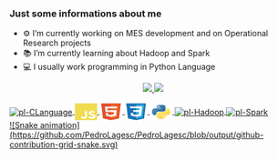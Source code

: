 ### Just some informations about me


- ⚙  I’m currently working on MES development and on Operational Research projects
- 📚 I’m currently learning about Hadoop and Spark
- 💻 I usually work programming in Python Language 


<div align="center">
  
  <a href="https://github.com/PedroLagesc">
  <img height="180em" src="https://github-readme-stats.vercel.app/api?username=PedroLagesc&show_icons=true&theme=highcontrast&include_all_commits=true&count_private=true"/>
  <img height="180em" src="https://github-readme-stats.vercel.app/api/top-langs/?username=PedroLagesc&layout=compact&langs_count=7&theme=highcontrast"/>

 </div>
 
  
<div style="display: inline_block"><br>
 
  <img align="center" alt="pl-CLanguage" height="30" width="40" src="https://cdn.icon-icons.com/icons2/2415/PNG/512/c_original_logo_icon_146611.png">
  <img align="center" alt="pl-Js" height="30" width="40" src="https://raw.githubusercontent.com/devicons/devicon/master/icons/javascript/javascript-plain.svg">
  <img align="center" alt="pl-HTML" height="30" width="40" src="https://raw.githubusercontent.com/devicons/devicon/master/icons/html5/html5-original.svg">
  <img align="center" alt="pl-CSS" height="30" width="40" src="https://raw.githubusercontent.com/devicons/devicon/master/icons/css3/css3-original.svg">
  <img align="center" alt="pl-Python" height="30" width="40" src="https://raw.githubusercontent.com/devicons/devicon/master/icons/python/python-original.svg">
  <img align="center" alt="pl-Hadoop" height="30" width="40" src="https://cdn.icon-icons.com/icons2/2699/PNG/512/apache_hadoop_logo_icon_169586.png">
  <img align="center" alt="pl-Spark" height="30" width="40" src="https://cdn.icon-icons.com/icons2/2699/PNG/512/apache_spark_logo_icon_170561.png">
  
</div>  

<div>
![Snake animation](https://github.com/PedroLagesc/PedroLagesc/blob/output/github-contribution-grid-snake.svg)
</div>  
